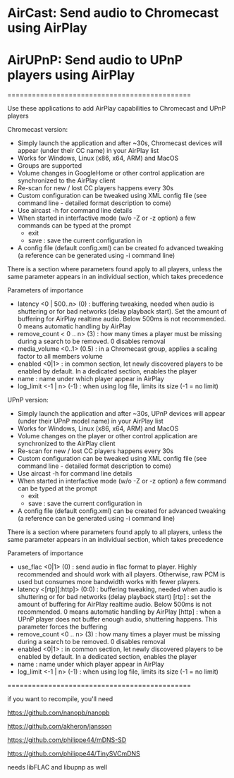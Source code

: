 # AirCast: Send audio to Chromecast using AirPlay

# AirUPnP: Send audio to UPnP players using AirPlay

=============================================

Use these applications to add AirPlay capabilities to Chromecast and UPnP players

Chromecast version:
- Simply launch the application and after ~30s, Chromecast devices will appear (under their CC name) in your AirPlay list
- Works for Windows, Linux (x86, x64, ARM) and MacOS 
- Groups are supported
- Volume changes in GoogleHome or other control application are synchronized to the AirPlay client
- Re-scan for new / lost CC players happens every 30s
- Custom configuration can be tweaked using XML config file (see command line - detailed format description to come)
- Use aircast -h for command line details
- When started in interfactive mode (w/o -Z or -z option) a few commands can be typed at the prompt
	- exit
	- save <name> : save the current configuration in <name>
- A config file (default config.xml) can be created fo advanced tweaking (a reference can be generated using -i command line)

There is a <common> section where parameters found apply to all players, unless the same parameter appears in an individual section, which takes precedence

Parameters of importance

- latency <0 | 500..n> (0)	: buffering tweaking, needed when audio is shuttering or for bad networks (delay playback start). Set the amount of buffering for AirPlay realtime audio. Below 500ms is not recommended. 0 means automatic handling by AirPlay
- remove_count < 0 .. n> (3)	: how many times a player must be missing during a search to be removed. 0 disables removal
- media_volume	<0..1> (0.5)	: in a Chromecast group, applies a scaling factor to all members volume
- enabled <0|1>			: in common section, let newly discovered players to be enabled by default. In a dedicated section, enables the player
- name 				: name under which player appear in AirPlay 
- log_limit <-1 | n> (-1)	: when using log file, limits its size (-1 = no limit)

UPnP version:
- Simply launch the application and after ~30s, UPnP devices will appear (under their UPnP model name) in your AirPlay list
- Works for Windows, Linux (x86, x64, ARM) and MacOS 
- Volume changes on the player or other control application are synchronized to the AirPlay client
- Re-scan for new / lost CC players happens every 30s
- Custom configuration can be tweaked using XML config file (see command line - detailed format description to come)
- Use aircast -h for command line details
- When started in interfactive mode (w/o -Z or -z option) a few command can be typed at the prompt
	- exit
	- save <name> : save the current configuration in <name>
- A config file (default config.xml) can be created for advanced tweaking (a reference can be generated using -i command line)

There is a <common> section where parameters found apply to all players, unless the same parameter appears in an individual section, which takes precedence

Parameters of importance

- use_flac <0|1> (0)		: send audio in flac format to player. Highly recommended and should work with all players. Otherwise, raw PCM is used but consumes more bandwidth works with fewer players.
- latency <[rtp][:http]> (0:0)	: buffering tweaking, needed when audio is shuttering or for bad networks (delay playback start)
	[rtp] 	: set the amount of buffering for AirPlay realtime audio. Below 500ms is not recommended. 0 means automatic handling by AirPlay
	[http]	: when a UPnP player does not buffer enough audio, shuttering happens. This parameter forces the buffering
- remove_count <0 .. n> (3)	: how many times a player must be missing during a search to be removed. 0 disables removal
- enabled <0|1>			: in common section, let newly discovered players to be enabled by default. In a dedicated section, enables the player
- name 				: name under which player appear in AirPlay 
- log_limit <-1 | n> (-1)	: when using log file, limits its size (-1 = no limit)

=============================================

if you want to recompile, you'll need

https://github.com/nanopb/nanopb

https://github.com/akheron/jansson

https://github.com/philippe44/mDNS-SD

https://github.com/philippe44/TinySVCmDNS

needs libFLAC and libupnp as well


